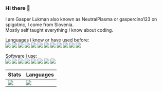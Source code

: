 ### Hi there 👋

I am Gasper Lukman also known as NeutralPlasma or gaspercino123 on spigotmc, I come from Slovenia. <br>
Mostly self taught everything I know about coding.

Languages i know or have used before:
<br>
<img src="https://img.shields.io/static/v1?label=NODE.JS&message=14.15.1&style=for-the-badge&color=43853D&logo=NODE.JS"/>
<img src="https://img.shields.io/static/v1?label=PHP&message=8.x&style=for-the-badge&color=8892BF&logo=PHP"/>
<img src="https://img.shields.io/static/v1?label=HTML&message=HTML5&style=for-the-badge&color=D63933&logo=HTML5"/>
<img src="https://img.shields.io/static/v1?label=Java&message=16&style=for-the-badge&color=F80000&logo=OpenJDK"/>
<img src="https://img.shields.io/static/v1?label=Kotlin&message=1.7&style=for-the-badge&color=7F52FF&logo=Kotlin"/>
<img src="https://img.shields.io/static/v1?label=C%2B%2B&message=20&style=for-the-badge&color=00599C&logo=c%2B%2B"/>
<img src="https://img.shields.io/static/v1?label=JavaScript&message=ES13&style=for-the-badge&color=F7DF1E&logo=JavaScript"/>
<img src="https://img.shields.io/static/v1?label=VBA&message=VBA&style=for-the-badge&color=217346&logo=Microsoft Excel"/>
<img src="https://img.shields.io/static/v1?label=CSS&message=CSS3&style=for-the-badge&color=1572B6&logo=CSS"/>
<img src="https://img.shields.io/static/v1?label=SQL&message=MariaDB&style=for-the-badge&color=003545&logo=MariaDB"/>
<img src="https://img.shields.io/static/v1?label=Lua&message=5.4&style=for-the-badge&color=2C2D72&logo=Lua"/>
<img src="https://img.shields.io/static/v1?label=TypeScript&message=4.8.x&style=for-the-badge&color=3178C6&logo=Typescript"/>

Software i use:
<br>
<img src="https://img.shields.io/static/v1?label=JetBrains&message=Intellij IDEA&style=for-the-badge&color=7F52FF&logo=IntelliJ IDEA"/>
<img src="https://img.shields.io/static/v1?label=JetBrains&message=PHP Storm&style=for-the-badge&color=fe318d&logo=PhpStorm"/>
<img src="https://img.shields.io/static/v1?label=JetBrains&message=PyCharm&style=for-the-badge&color=21d78d&logo=PyCharm"/>
<img src="https://img.shields.io/static/v1?label=Visual%20studio&message=2022%20enterprise&style=for-the-badge&color=5C2D91&logo=visual-studio"/>
<img src="https://img.shields.io/static/v1?label=Visual%20studio&message=2019%20enterprise&style=for-the-badge&color=5C2D91&logo=visual-studio"/>
<img src="https://img.shields.io/static/v1?label=GitKraken&message=8.8.0&style=for-the-badge&color=179287&logo=GitKraken"/>
<img src="https://img.shields.io/static/v1?label=GitHub&message=NeutralPlasma&style=for-the-badge&color=181717&logo=Github"/>
<img src="https://img.shields.io/static/v1?label=PostMan&message=9.31.0&style=for-the-badge&color=FF6C37&logo=Postman"/>


<p align="center">


| Stats  | Languages |
| ------------- | ------------- |
| <img src="https://github-readme-stats.vercel.app/api?username=NeutralPlasma&show_icons=true&theme=onedark">  | <img src="https://github-readme-stats.vercel.app/api/top-langs/?username=NeutralPlasma&theme=onedark&show_icons=true&layout=compact">  |
</p>

